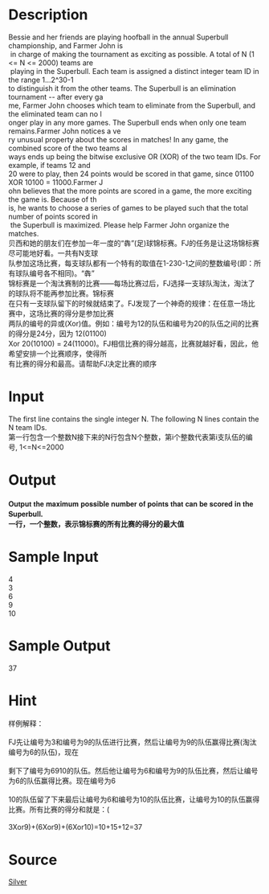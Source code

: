 
# Description

<div class="content"><div>
<div>Bessie and her friends are playing hoofball in the annual Superbull championship, and Farmer John is</div>
<div> in charge of making the tournament as exciting as possible. A total of N (1 &lt;= N &lt;= 2000) teams are</div>
<div> playing in the Superbull. Each team is assigned a distinct integer team ID in the range 1...2^30-1 </div>
<div>to distinguish it from the other teams. The Superbull is an elimination tournament -- after every ga</div>
<div>me, Farmer John chooses which team to eliminate from the Superbull, and the eliminated team can no l</div>
<div>onger play in any more games. The Superbull ends when only one team remains.Farmer John notices a ve</div>
<div>ry unusual property about the scores in matches! In any game, the combined score of the two teams al</div>
<div>ways ends up being the bitwise exclusive OR (XOR) of the two team IDs. For example, if teams 12 and </div>
<div>20 were to play, then 24 points would be scored in that game, since 01100 XOR 10100 = 11000.Farmer J</div>
<div>ohn believes that the more points are scored in a game, the more exciting the game is. Because of th</div>
<div>is, he wants to choose a series of games to be played such that the total number of points scored in</div>
<div> the Superbull is maximized. Please help Farmer John organize the matches.</div>
<div>贝西和她的朋友们在参加一年一度的“犇”(足)球锦标赛。FJ的任务是让这场锦标赛尽可能地好看。一共有N支球</div>
<div>队参加这场比赛，每支球队都有一个特有的取值在1-230-1之间的整数编号(即：所有球队编号各不相同)。“犇”</div>
<div>锦标赛是一个淘汰赛制的比赛——每场比赛过后，FJ选择一支球队淘汰，淘汰了的球队将不能再参加比赛。锦标赛</div>
<div>在只有一支球队留下的时候就结束了。FJ发现了一个神奇的规律：在任意一场比赛中，这场比赛的得分是参加比赛</div>
<div>两队的编号的异或(Xor)值。例如：编号为12的队伍和编号为20的队伍之间的比赛的得分是24分，因为 12(01100) </div>
<div>Xor 20(10100) = 24(11000)。FJ相信比赛的得分越高，比赛就越好看，因此，他希望安排一个比赛顺序，使得所</div>
<div>有比赛的得分和最高。请帮助FJ决定比赛的顺序</div>
</div>
<p></p>
<p style="font-family: Raleway, &#39;Helvetica Neue&#39;, Helvetica, Arial, sans-serif; font-size: 14px;"></p>
<p></p></div>

# Input

<div class="content"><div>
<div>
<div>The first line contains the single integer N. The following N lines contain the N team IDs.</div>
<div>第一行包含一个整数N接下来的N行包含N个整数，第i个整数代表第i支队伍的编号, 1&lt;=N&lt;=2000</div>
</div>
</div>
<div>
<p></p>
</div>
<div>
<p style="font-family: Raleway, &#39;Helvetica Neue&#39;, Helvetica, Arial, sans-serif; font-size: 14px;"></p>
</div>
<p></p></div>

# Output

<div class="content"><h4 style="font-family: Raleway, &#39;Helvetica Neue&#39;, Helvetica, Arial, sans-serif; font-size: 14px;">
<div>
<div>Output the maximum possible number of points that can be scored in the Superbull.</div>
<div>一行，一个整数，表示锦标赛的所有比赛的得分的最大值</div>
</div>
</h4>
<p style="font-family: Raleway, &#39;Helvetica Neue&#39;, Helvetica, Arial, sans-serif; font-size: 14px;"></p>
<p></p></div>

# Sample Input

<div class="content"><span class="sampledata">4<br/>
3<br/>
6<br/>
9<br/>
10</span></div>

# Sample Output

<div class="content"><span class="sampledata">37<br/>
</span></div>

# Hint

<div class="content"><p></p><div>样例解释：</div><br/>
<div>FJ先让编号为3和编号为9的队伍进行比赛，然后让编号为9的队伍赢得比赛(淘汰编号为6的队伍)，现在</div><br/>
<div>剩下了编号为6910的队伍。然后他让编号为6和编号为9的队伍比赛，然后让编号为6的队伍赢得比赛。现在编号为6</div><br/>
<div>10的队伍留了下来最后让编号为6和编号为10的队伍比赛，让编号为10的队伍赢得比赛。所有比赛的得分和就是：(</div><br/>
<div>3Xor9)+(6Xor9)+(6Xor10)=10+15+12=37</div><p></p></div>

# Source

<div class="content"><p><a href="problemset.php?search=Silver">Silver</a></p></div>

